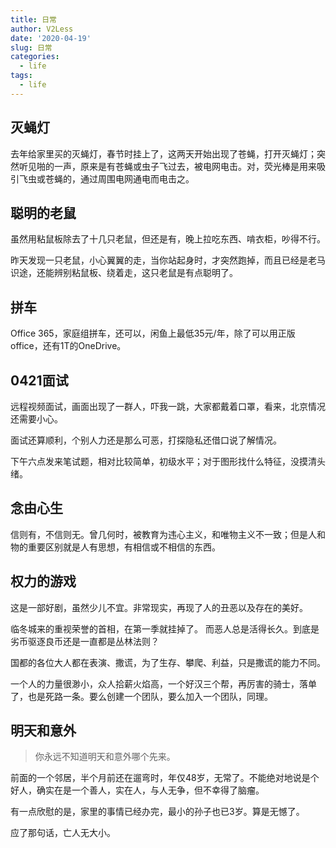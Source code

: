```yaml
---
title: 日常
author: V2Less
date: '2020-04-19'
slug: 日常
categories:
  - life
tags:
  - life
---
```


## 灭蝇灯

去年给家里买的灭蝇灯，春节时挂上了，这两天开始出现了苍蝇，打开灭蝇灯；突然听见啪的一声，原来是有苍蝇或虫子飞过去，被电网电击。对，荧光棒是用来吸引飞虫或苍蝇的，通过周围电网通电而电击之。

## 聪明的老鼠

虽然用粘鼠板除去了十几只老鼠，但还是有，晚上拉吃东西、啃衣柜，吵得不行。

昨天发现一只老鼠，小心翼翼的走，当你站起身时，才突然跑掉，而且已经是老马识途，还能辨别粘鼠板、绕着走，这只老鼠是有点聪明了。

## 拼车

Office 365，家庭组拼车，还可以，闲鱼上最低35元/年，除了可以用正版office，还有1T的OneDrive。

## 0421面试

远程视频面试，画面出现了一群人，吓我一跳，大家都戴着口罩，看来，北京情况还需要小心。

面试还算顺利，个别人力还是那么可恶，打探隐私还借口说了解情况。

下午六点发来笔试题，相对比较简单，初级水平；对于图形找什么特征，没摸清头绪。

## 念由心生

信则有，不信则无。曾几何时，被教育为违心主义，和唯物主义不一致；但是人和物的重要区别就是人有思想，有相信或不相信的东西。

## 权力的游戏

这是一部好剧，虽然少儿不宜。非常现实，再现了人的丑恶以及存在的美好。

临冬城来的重视荣誉的首相，在第一季就挂掉了。
而恶人总是活得长久。到底是劣币驱逐良币还是一直都是丛林法则？

国都的各位大人都在表演、撒谎，为了生存、攀爬、利益，只是撒谎的能力不同。

一个人的力量很渺小，众人拾薪火焰高，一个好汉三个帮，再厉害的骑士，落单了，也是死路一条。要么创建一个团队，要么加入一个团队，同理。


## 明天和意外

>你永远不知道明天和意外哪个先来。

前面的一个邻居，半个月前还在遛弯时，年仅48岁，无常了。不能绝对地说是个好人，确实在是一个善人，实在人，与人无争，但不幸得了脑瘤。

有一点欣慰的是，家里的事情已经办完，最小的孙子也已3岁。算是无憾了。

应了那句话，亡人无大小。


